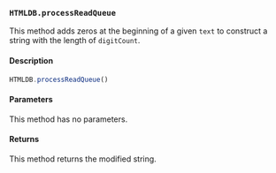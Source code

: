 ### `HTMLDB.processReadQueue`

This method adds zeros at the beginning of a given `text` to construct a string with the length of `digitCount`.

#### Description

```javascript
HTMLDB.processReadQueue()
```

#### Parameters

This method has no parameters.

#### Returns

This method returns the modified string.